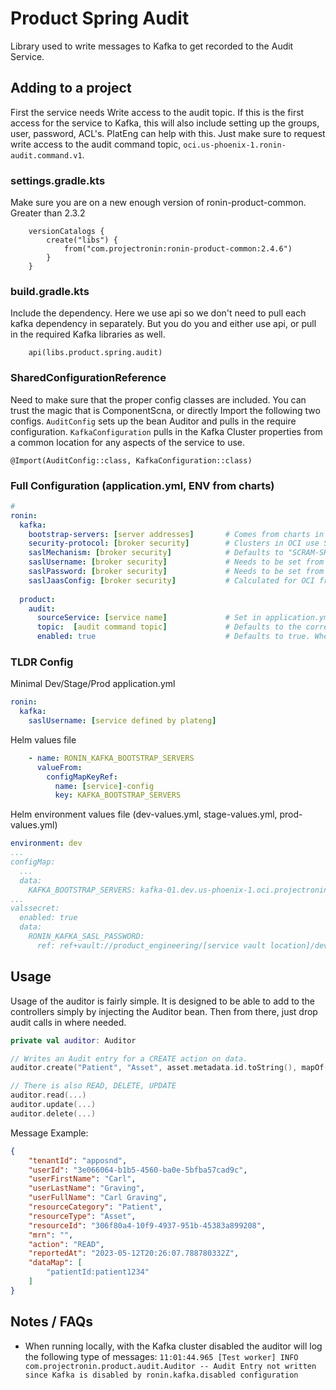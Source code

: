 # Product Spring Audit
Library used to write messages to Kafka to get recorded to the Audit Service.

## Adding to a project
First the service needs Write access to the audit topic. If this is the first access for the service to Kafka, this will also include setting 
up the groups, user, password, ACL's. PlatEng can help with this. Just make sure to request write access to the audit command topic, `oci.us-phoenix-1.ronin-audit.command.v1`.

### settings.gradle.kts
Make sure you are on a new enough version of ronin-product-common. Greater than 2.3.2
```
    versionCatalogs {
        create("libs") {
            from("com.projectronin:ronin-product-common:2.4.6")
        }
    }
```
### build.gradle.kts
Include the dependency. Here we use api so we don't need to pull each kafka dependency in separately. But you do you and either use api, or pull in the required 
Kafka libraries as well.
```
    api(libs.product.spring.audit)
```

### SharedConfigurationReference
Need to make sure that the proper config classes are included. You can trust the magic that is ComponentScna, or directly Import the following two configs.
`AuditConfig` sets up the bean Auditor and pulls in the require configuration. `KafkaConfiguration` pulls in the Kafka Cluster properties from a common location for any 
aspects of the service to use.
```
@Import(AuditConfig::class, KafkaConfiguration::class)
```

### Full Configuration (application.yml, ENV from charts)
```yaml
# 
ronin:
  kafka:
    bootstrap-servers: [server addresses]       # Comes from charts in OCI, set in local to use kafka locally
    security-protocol: [broker security]        # Clusters in OCI use SASL_SSL (Default), locally set to "PLAINTEXT"
    saslMechanism: [broker security]            # Defaults to "SCRAM-SHA-512" for OCI clusters. Not needed for local
    saslUsername: [broker security]             # Needs to be set from configs injected from helm charts. Not needed for local
    saslPassword: [broker security]             # Needs to be set from Vault and vals operator from helm charts. Not needed for local
    saslJaasConfig: [broker security]           # Calculated for OCI from username and password. Not needed for local
    
  product:
    audit:
      sourceService: [service name]             # Set in application.yml to official service name
      topic:  [audit command topic]             # Defaults to the correct topic and shouldn't need to be set
      enabled: true                             # Defaults to true. When true it does not attempt to connect to Kafka so use locally

```

### TLDR Config
Minimal Dev/Stage/Prod application.yml
```yaml
ronin:
  kafka:
    saslUsername: [service defined by plateng]
```

Helm values file
```yaml
    - name: RONIN_KAFKA_BOOTSTRAP_SERVERS
      valueFrom:
        configMapKeyRef:
          name: [service]-config
          key: KAFKA_BOOTSTRAP_SERVERS
```

Helm environment values file (dev-values.yml, stage-values.yml, prod-values.yml)
```yaml
environment: dev
...
configMap:
  ...
  data:
    KAFKA_BOOTSTRAP_SERVERS: kafka-01.dev.us-phoenix-1.oci.projectronin.cloud:9092,kafka-02.dev.us-phoenix-1.oci.projectronin.cloud:9092,kafka-03.dev.us-phoenix-1.oci.projectronin.cloud:9092
...
valssecret:
  enabled: true
  data:
    RONIN_KAFKA_SASL_PASSWORD:
      ref: ref+vault://product_engineering/[service vault location]/dev/KAFKA_SASL_PASSWORD
```

## Usage
Usage of the auditor is fairly simple. It is designed to be able to add to the controllers simply by injecting the Auditor bean. Then from there, just drop
audit calls in where needed.

```kotlin
private val auditor: Auditor

// Writes an Audit entry for a CREATE action on data. 
auditor.create("Patient", "Asset", asset.metadata.id.toString(), mapOf("patientId" to patientId))

// There is also READ, DELETE, UPDATE
auditor.read(...)
auditor.update(...)
auditor.delete(...)

```
Message Example:
```json
{
	"tenantId": "apposnd",
	"userId": "3e066064-b1b5-4560-ba0e-5bfba57cad9c",
	"userFirstName": "Carl",
	"userLastName": "Graving",
	"userFullName": "Carl Graving",
	"resourceCategory": "Patient",
	"resourceType": "Asset",
	"resourceId": "306f80a4-10f9-4937-951b-45383a899208",
	"mrn": "",
	"action": "READ",
	"reportedAt": "2023-05-12T20:26:07.788780332Z",
	"dataMap": [
		"patientId:patient1234"
	]
}
```

## Notes / FAQs

* When running locally, with the Kafka cluster disabled the auditor will log the following type of messages:
`11:01:44.965 [Test worker] INFO com.projectronin.product.audit.Auditor -- Audit Entry not written since Kafka is disabled by ronin.kafka.disabled configuration`



